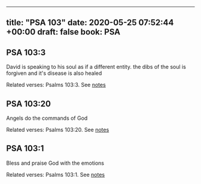 
---
title: "PSA 103"
date: 2020-05-25 07:52:44 +00:00
draft: false
book: PSA
---

## PSA 103:3

David is speaking to his soul as if a different entity. the dibs of the soul is forgiven and it's disease is also healed

Related verses: Psalms 103:3. See [notes](https://my.bible.com/notes/3437124460242264702)


## PSA 103:20

Angels do the commands of God

Related verses: Psalms 103:20. See [notes](https://my.bible.com/notes/3437107354629038638)


## PSA 103:1

Bless and praise God with the emotions

Related verses: Psalms 103:1. See [notes](https://my.bible.com/notes/3437099411514843632)

